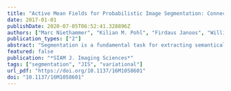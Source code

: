 ```yaml
---
title: "Active Mean Fields for Probabilistic Image Segmentation: Connections with Chan-Vese and Rudin-Osher-Fatemi Models"
date: 2017-01-01
publishDate: 2020-07-05T06:52:41.328896Z
authors: ["Marc Niethammer", "Kilian M. Pohl", "Firdaus Janoos", "William M. Wells III"]
publication_types: ["2"]
abstract: "Segmentation is a fundamental task for extracting semantically meaningful regions from an image. The goal of segmentation algorithms is to accurately assign object labels to each image location. However, image-noise, shortcomings of algorithms, and image ambiguities cause uncertainty in label assignment. Estimating the uncertainty in label assignment is important in multiple application domains, such as segmenting tumors from medical images for radiation treatment planning. One way to estimate these uncertainties is through the computation of posteriors of Bayesian models, which is computationally prohibitive for many practical applications. On the other hand, most computationally efficient methods fail to estimate label uncertainty. We therefore propose in this paper the Active Mean Fields (AMF) approach, a technique based on Bayesian modeling that uses a mean-field approximation to efficiently compute a segmentation and its corresponding uncertainty. Based on a variational formulation, the resulting convex model combines any label-likelihood measure with a prior on the length of the segmentation boundary. A specific implementation of that model is the Chan–Vese segmentation model (CV), in which the binary segmentation task is defined by a Gaussian likelihood and a prior regularizing the length of the segmentation boundary. Furthermore, the Euler–Lagrange equations derived from the AMF model are equivalent to those of the popular Rudin-Osher-Fatemi (ROF) model for image denoising. Solutions to the AMF model can thus be implemented by directly utilizing highlyefficient ROF solvers on log-likelihood ratio fields. We qualitatively assess the approach on synthetic data as well as on real natural and medical images. For a quantitative evaluation, we apply our approach to the icgbench dataset."
featured: false
publication: "*SIAM J. Imaging Sciences*"
tags: ["segmentation", "JIS", "variational"]
url_pdf: "https://doi.org/10.1137/16M1058601"
doi: "10.1137/16M1058601"
---
```


